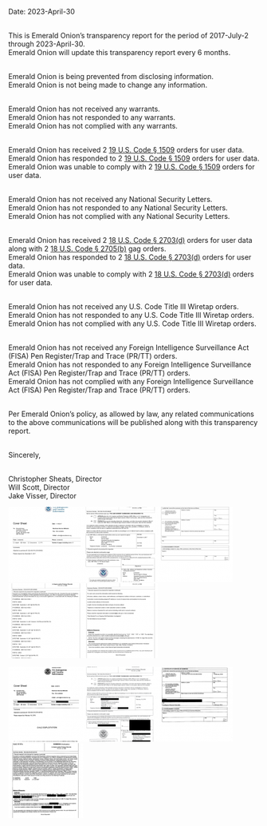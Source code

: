 Date: 2023-April-30

<br />This is Emerald Onion’s transparency report for the period of 2017-July-2 through 2023-April-30.
<br />Emerald Onion will update this transparency report every 6 months.

<br />Emerald Onion is being prevented from disclosing information.
<br />Emerald Onion is not being made to change any information.

<br />Emerald Onion has not received any warrants.
<br />Emerald Onion has not responded to any warrants.
<br />Emerald Onion has not complied with any warrants.

<br />Emerald Onion has received 2 [19 U.S. Code § 1509](https://www.law.cornell.edu/uscode/text/19/1509) orders for user data.
<br />Emerald Onion has responded to 2 [19 U.S. Code § 1509](https://www.law.cornell.edu/uscode/text/19/1509) orders for user data.
<br />Emerald Onion was unable to comply with 2 [19 U.S. Code § 1509](https://www.law.cornell.edu/uscode/text/19/1509) orders for user data.

<br />Emerald Onion has not received any National Security Letters.
<br />Emerald Onion has not responded to any National Security Letters.
<br />Emerald Onion has not complied with any National Security Letters.

<br />Emerald Onion has received 2 [18 U.S. Code § 2703(d)](https://www.law.cornell.edu/uscode/text/18/2703) orders for user data along with 2 [18 U.S. Code § 2705(b)](https://www.law.cornell.edu/uscode/text/18/2705) gag orders.
<br />Emerald Onion has responded to 2 [18 U.S. Code § 2703(d)](https://www.law.cornell.edu/uscode/text/18/2703) orders for user data.
<br />Emerald Onion was unable to comply with 2 [18 U.S. Code § 2703(d)](https://www.law.cornell.edu/uscode/text/18/2703) orders for user data.

<br />Emerald Onion has not received any U.S. Code Title III Wiretap orders.
<br />Emerald Onion has not responded to any U.S. Code Title III Wiretap orders.
<br />Emerald Onion has not complied with any U.S. Code Title III Wiretap orders.

<br />Emerald Onion has not received any Foreign Intelligence Surveillance Act (FISA) Pen Register/Trap and Trace (PR/TT) orders.
<br />Emerald Onion has not responded to any Foreign Intelligence Surveillance Act (FISA) Pen Register/Trap and Trace (PR/TT) orders.
<br />Emerald Onion has not complied with any Foreign Intelligence Surveillance Act (FISA) Pen Register/Trap and Trace (PR/TT) orders.

<br />Per Emerald Onion’s policy, as allowed by law, any related communications to the above communications will be published along with this transparency report.

<br />Sincerely,

<br />Christopher Sheats, Director
<br />Will Scott, Director
<br />Jake Visser, Director


<section class="transparency-docs">
<a href="/images/IHP2018-425-Emerald-Onion-summons-1of5.png"><img src="/images/IHP2018-425-Emerald-Onion-summons-1of5-150x150.png" alt="Page 1 of Emerald Onion DHS Summons Thumbnail"></a><a href="/images/IHP2018-425-Emerald-Onion-summons-2of5.png"><img src="/images/IHP2018-425-Emerald-Onion-summons-2of5-150x150.png" alt="Page 2 of Emerald Onion DHS Summons Thumbnail"></a><a href="/images/IHP2018-425-Emerald-Onion-summons-3of5.png"><img src="/images/IHP2018-425-Emerald-Onion-summons-3of5-150x150.png" alt="Page 3 of Emerald Onion DHS Summons Thumbnail"></a><a href="/images/IHP2018-425-Emerald-Onion-summons-4of5.png"><img src="/images/IHP2018-425-Emerald-Onion-summons-4of5-150x150.png" alt="Page 4 of Emerald Onion DHS Summons Thumbnail"></a><a href="/images/IHP2018-425-Emerald-Onion-summons-5of5.png"><img src="/images/IHP2018-425-Emerald-Onion-summons-5of5-150x150.png" alt="Page 5 of Emerald Onion DHS Summons Thumbnail"></a>

<a href="/images/Summons-ICE-HSI-CR-2018-00102-CR07QS18CR0007-signed-Emerald-Onion-1of4.png" alt="Page 1 of Emerald Onion ICE Summons" target="_blank"><img src="/images/Summons-ICE-HSI-CR-2018-00102-CR07QS18CR0007-signed-Emerald-Onion-1of4-150x150.png" alt="Page 1 of Emerald Onion ICE Summons Thumbnail"></a><a href="/images/Summons-ICE-HSI-CR-2018-00102-CR07QS18CR0007-signed-Emerald-Onion-2of4.png" alt="Page 2 of Emerald Onion ICE Summons" target="_blank"><img src="/images/Summons-ICE-HSI-CR-2018-00102-CR07QS18CR0007-signed-Emerald-Onion-2of4-150x150.png" alt="Page 2 of Emerald Onion ICE Summons Thumbnail"></a><a href="/images/Summons-ICE-HSI-CR-2018-00102-CR07QS18CR0007-signed-Emerald-Onion-3of4.png" alt="Page 3 of Emerald Onion ICE Summons" target="_blank"><img src="/images/Summons-ICE-HSI-CR-2018-00102-CR07QS18CR0007-signed-Emerald-Onion-3of4-150x150.png" alt="Page 3 of Emerald Onion ICE Summons Thumbnail"></a><a href="/images/Summons-ICE-HSI-CR-2018-00102-CR07QS18CR0007-signed-Emerald-Onion-4of4.png" alt="Page 4 of Emerald Onion ICE Summons" target="_blank"><img src="/images/Summons-ICE-HSI-CR-2018-00102-CR07QS18CR0007-signed-Emerald-Onion-4of4-150x150.png" alt="Page 4 of Emerald Onion ICE Summons Thumbnail"></a>
</section>

<a rel="me" href="https://digitalcourage.social/@EmeraldOnion"></a>
